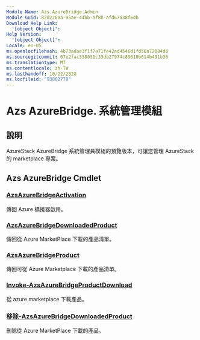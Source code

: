```yaml
---
Module Name: Azs.AzureBridge.Admin
Module Guid: 82d2260a-95ae-44bb-af8b-afd67d38f6db
Download Help Link:
  '[object Object]': 
Help Version:
  '[object Object]': 
Locale: en-US
ms.openlocfilehash: 4b73adae3f1f7a71fe42ad4546d1fd56a72084d6
ms.sourcegitcommit: 67e2fac338031c33db27974c89618b614b491b36
ms.translationtype: MT
ms.contentlocale: zh-TW
ms.lasthandoff: 10/22/2020
ms.locfileid: "93802770"
---
```

# Azs AzureBridge. 系統管理模組
## 說明
AzureStack AzureBridge 系統管理員模組的預覽版本，可讓您管理 AzureStack 的 marketplace 專案。 

## Azs AzureBridge Cmdlet
### [AzsAzureBridgeActivation](Get-AzsAzureBridgeActivation.md)
傳回 Azure 橋接器啟用。

### [AzsAzureBridgeDownloadedProduct](Get-AzsAzureBridgeDownloadedProduct.md)
傳回從 Azure MarketPlace 下載的產品清單。

### [AzsAzureBridgeProduct](Get-AzsAzureBridgeProduct.md)
傳回可從 Azure Marketplace 下載的產品清單。

### [Invoke-AzsAzureBridgeProductDownload](Invoke-AzsAzureBridgeProductDownload.md)
從 azure marketplace 下載產品。

### [移除-AzsAzureBridgeDownloadedProduct](Remove-AzsAzureBridgeDownloadedProduct.md)
刪除從 Azure MarketPlace 下載的產品。

